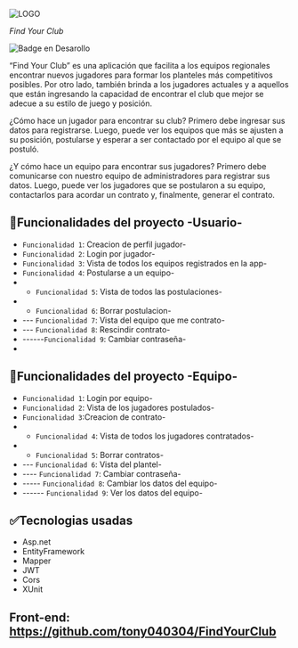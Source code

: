 
![LOGO](https://github.com/tony040304/FindYourClub/assets/103198538/cd277a5e-9026-4ea6-b899-24a96c9018f8)

<em> Find Your Club </em>

 ![Badge en Desarollo](https://img.shields.io/badge/STATUS-EN%20DESAROLLO-green)

“Find Your Club” es una aplicación que facilita a los equipos regionales encontrar nuevos jugadores para formar los planteles más competitivos posibles. Por otro lado, también brinda a los jugadores actuales y a aquellos que están ingresando la capacidad de encontrar el club que mejor se adecue a su estilo de juego y posición.

¿Cómo hace un jugador para encontrar su club? Primero debe ingresar sus datos para registrarse. Luego, puede ver los equipos que más se ajusten a su posición, postularse y esperar a ser contactado por el equipo al que se postuló.

¿Y cómo hace un equipo para encontrar sus jugadores? Primero debe comunicarse con nuestro equipo de administradores para registrar sus datos. Luego, puede ver los jugadores que se postularon a su equipo, contactarlos para acordar un contrato y, finalmente, generar el contrato.

## :hammer:Funcionalidades del proyecto -Usuario-
- `Funcionalidad 1`: Creacion de perfil jugador-
-  `Funcionalidad 2`: Login por jugador-
-   `Funcionalidad 3`: Vista de todos los equipos registrados en la app-
-    `Funcionalidad 4`: Postularse a un equipo-
- -   `Funcionalidad 5`: Vista de todos las postulaciones-
-    - `Funcionalidad 6`: Borrar postulacion-
-  ---  `Funcionalidad 7`: Vista del equipo que me contrato-
-    --- `Funcionalidad 8`: Rescindir  contrato-
-    ------`Funcionalidad 9`: Cambiar contraseña-
-    
## :hammer:Funcionalidades del proyecto -Equipo-
-  `Funcionalidad 1`: Login por equipo-
-   `Funcionalidad 2`: Vista de los jugadores postulados-
-    `Funcionalidad 3`:Creacion de contrato-
-   - `Funcionalidad 4`: Vista de todos los jugadores contratados-
-    - `Funcionalidad 5`: Borrar contratos-
-  ---  `Funcionalidad 6`: Vista del plantel-
- ----   `Funcionalidad 7`: Cambiar contraseña-
-  -----  `Funcionalidad 8`: Cambiar los datos del equipo-
-   ------ `Funcionalidad 9`: Ver los datos del equipo-

## :white_check_mark:Tecnologias usadas
- Asp.net
- EntityFramework
- Mapper
- JWT
- Cors
- XUnit

## Front-end: https://github.com/tony040304/FindYourClub
